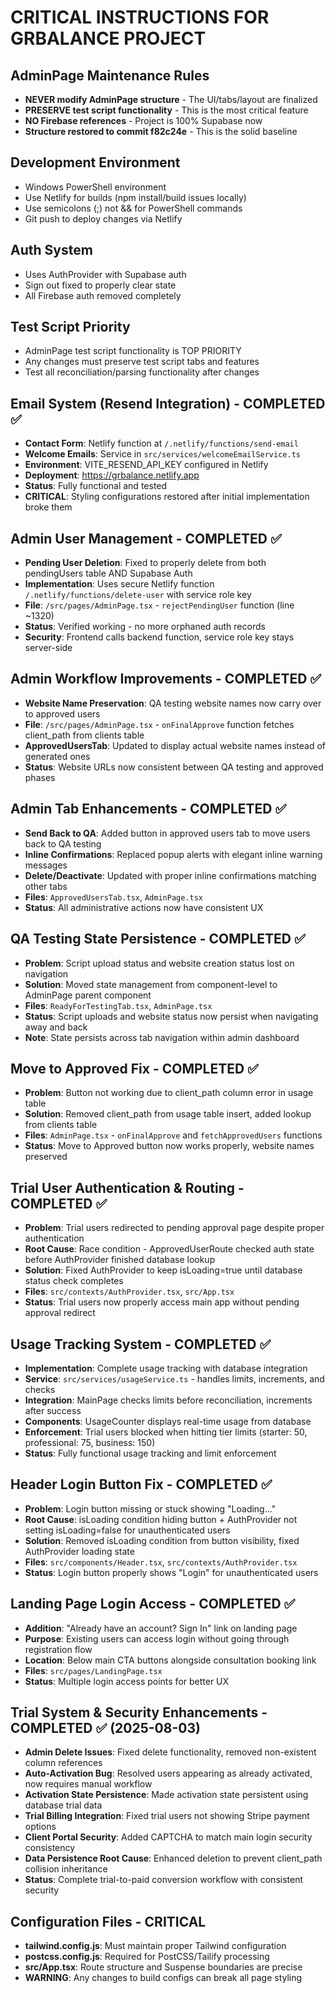# CRITICAL INSTRUCTIONS FOR GRBALANCE PROJECT

## AdminPage Maintenance Rules
- **NEVER modify AdminPage structure** - The UI/tabs/layout are finalized
- **PRESERVE test script functionality** - This is the most critical feature
- **NO Firebase references** - Project is 100% Supabase now
- **Structure restored to commit f82c24e** - This is the solid baseline

## Development Environment
- Windows PowerShell environment
- Use Netlify for builds (npm install/build issues locally)
- Use semicolons (;) not && for PowerShell commands
- Git push to deploy changes via Netlify

## Auth System
- Uses AuthProvider with Supabase auth
- Sign out fixed to properly clear state
- All Firebase auth removed completely

## Test Script Priority
- AdminPage test script functionality is TOP PRIORITY
- Any changes must preserve test script tabs and features
- Test all reconciliation/parsing functionality after changes

## Email System (Resend Integration) - COMPLETED ✅
- **Contact Form**: Netlify function at `/.netlify/functions/send-email`
- **Welcome Emails**: Service in `src/services/welcomeEmailService.ts`
- **Environment**: VITE_RESEND_API_KEY configured in Netlify
- **Deployment**: https://grbalance.netlify.app
- **Status**: Fully functional and tested
- **CRITICAL**: Styling configurations restored after initial implementation broke them

## Admin User Management - COMPLETED ✅
- **Pending User Deletion**: Fixed to properly delete from both pendingUsers table AND Supabase Auth
- **Implementation**: Uses secure Netlify function `/.netlify/functions/delete-user` with service role key
- **File**: `/src/pages/AdminPage.tsx` - `rejectPendingUser` function (line ~1320)
- **Status**: Verified working - no more orphaned auth records
- **Security**: Frontend calls backend function, service role key stays server-side

## Admin Workflow Improvements - COMPLETED ✅
- **Website Name Preservation**: QA testing website names now carry over to approved users
- **File**: `/src/pages/AdminPage.tsx` - `onFinalApprove` function fetches client_path from clients table
- **ApprovedUsersTab**: Updated to display actual website names instead of generated ones
- **Status**: Website URLs now consistent between QA testing and approved phases

## Admin Tab Enhancements - COMPLETED ✅
- **Send Back to QA**: Added button in approved users tab to move users back to QA testing
- **Inline Confirmations**: Replaced popup alerts with elegant inline warning messages
- **Delete/Deactivate**: Updated with proper inline confirmations matching other tabs
- **Files**: `ApprovedUsersTab.tsx`, `AdminPage.tsx`
- **Status**: All administrative actions now have consistent UX

## QA Testing State Persistence - COMPLETED ✅
- **Problem**: Script upload status and website creation status lost on navigation
- **Solution**: Moved state management from component-level to AdminPage parent component
- **Files**: `ReadyForTestingTab.tsx`, `AdminPage.tsx`
- **Status**: Script uploads and website status now persist when navigating away and back
- **Note**: State persists across tab navigation within admin dashboard

## Move to Approved Fix - COMPLETED ✅
- **Problem**: Button not working due to client_path column error in usage table
- **Solution**: Removed client_path from usage table insert, added lookup from clients table
- **Files**: `AdminPage.tsx` - `onFinalApprove` and `fetchApprovedUsers` functions
- **Status**: Move to Approved button now works properly, website names preserved

## Trial User Authentication & Routing - COMPLETED ✅
- **Problem**: Trial users redirected to pending approval page despite proper authentication
- **Root Cause**: Race condition - ApprovedUserRoute checked auth state before AuthProvider finished database lookup
- **Solution**: Fixed AuthProvider to keep isLoading=true until database status check completes
- **Files**: `src/contexts/AuthProvider.tsx`, `src/App.tsx`
- **Status**: Trial users now properly access main app without pending approval redirect

## Usage Tracking System - COMPLETED ✅
- **Implementation**: Complete usage tracking with database integration
- **Service**: `src/services/usageService.ts` - handles limits, increments, and checks
- **Integration**: MainPage checks limits before reconciliation, increments after success
- **Components**: UsageCounter displays real-time usage from database
- **Enforcement**: Trial users blocked when hitting tier limits (starter: 50, professional: 75, business: 150)
- **Status**: Fully functional usage tracking and limit enforcement

## Header Login Button Fix - COMPLETED ✅  
- **Problem**: Login button missing or stuck showing "Loading..." 
- **Root Cause**: isLoading condition hiding button + AuthProvider not setting isLoading=false for unauthenticated users
- **Solution**: Removed isLoading condition from button visibility, fixed AuthProvider loading state
- **Files**: `src/components/Header.tsx`, `src/contexts/AuthProvider.tsx`
- **Status**: Login button properly shows "Login" for unauthenticated users

## Landing Page Login Access - COMPLETED ✅
- **Addition**: "Already have an account? Sign In" link on landing page
- **Purpose**: Existing users can access login without going through registration flow
- **Location**: Below main CTA buttons alongside consultation booking link
- **Files**: `src/pages/LandingPage.tsx`
- **Status**: Multiple login access points for better UX

## Trial System & Security Enhancements - COMPLETED ✅ (2025-08-03)
- **Admin Delete Issues**: Fixed delete functionality, removed non-existent column references
- **Auto-Activation Bug**: Resolved users appearing as already activated, now requires manual workflow
- **Activation State Persistence**: Made activation state persistent using database trial data
- **Trial Billing Integration**: Fixed trial users not showing Stripe payment options
- **Client Portal Security**: Added CAPTCHA to match main login security consistency
- **Data Persistence Root Cause**: Enhanced deletion to prevent client_path collision inheritance
- **Status**: Complete trial-to-paid conversion workflow with consistent security

## Configuration Files - CRITICAL
- **tailwind.config.js**: Must maintain proper Tailwind configuration
- **postcss.config.js**: Required for PostCSS/Tailify processing
- **src/App.tsx**: Route structure and Suspense boundaries are precise
- **WARNING**: Any changes to build configs can break all page styling